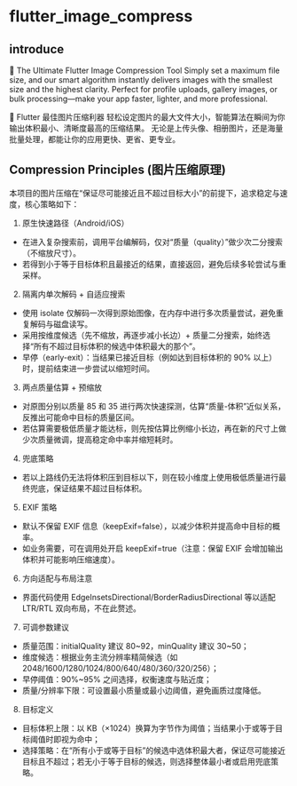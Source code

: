 # flutter_image_compress

## introduce

🚀 The Ultimate Flutter Image Compression Tool
Simply set a maximum file size, and our smart algorithm instantly delivers images with the smallest size and the highest clarity.
Perfect for profile uploads, gallery images, or bulk processing—make your app faster, lighter, and more professional.

🚀 Flutter 最佳图片压缩利器
轻松设定图片的最大文件大小，智能算法在瞬间为你输出体积最小、清晰度最高的压缩结果。
无论是上传头像、相册图片，还是海量批量处理，都能让你的应用更快、更省、更专业。

## Compression Principles (图片压缩原理)

本项目的图片压缩在“保证尽可能接近且不超过目标大小”的前提下，追求稳定与速度，核心策略如下：

1. 原生快速路径（Android/iOS）

- 在进入复杂搜索前，调用平台编解码，仅对“质量（quality）”做少次二分搜索（不缩放尺寸）。
- 若得到小于等于目标体积且最接近的结果，直接返回，避免后续多轮尝试与重采样。

2. 隔离内单次解码 + 自适应搜索

- 使用 isolate 仅解码一次得到原始图像，在内存中进行多次质量尝试，避免重复解码与磁盘读写。
- 采用按维度候选（先不缩放，再逐步减小长边）+ 质量二分搜索，始终选择“所有不超过目标体积的候选中体积最大的那个”。
- 早停（early-exit）：当结果已接近目标（例如达到目标体积的 90% 以上）时，提前结束进一步尝试以缩短时间。

3. 两点质量估算 + 预缩放

- 对原图分别以质量 85 和 35 进行两次快速探测，估算“质量-体积”近似关系，反推出可能命中目标的质量区间。
- 若估算需要极低质量才能达标，则先按估算比例缩小长边，再在新的尺寸上做少次质量微调，提高稳定命中率并缩短耗时。

4. 兜底策略

- 若以上路线仍无法将体积压到目标以下，则在较小维度上使用极低质量进行最终兜底，保证结果不超过目标体积。

5. EXIF 策略

- 默认不保留 EXIF 信息（keepExif=false），以减少体积并提高命中目标的概率。
- 如业务需要，可在调用处开启 keepExif=true（注意：保留 EXIF 会增加输出体积并可能影响压缩速度）。

6. 方向适配与布局注意

- 界面代码使用 EdgeInsetsDirectional/BorderRadiusDirectional 等以适配 LTR/RTL 双向布局，不在此赘述。

7. 可调参数建议

- 质量范围：initialQuality 建议 80~92，minQuality 建议 30~50；
- 维度候选：根据业务主流分辨率精简候选（如 2048/1600/1280/1024/800/640/480/360/320/256）；
- 早停阈值：90%~95% 之间选择，权衡速度与贴近度；
- 质量/分辨率下限：可设置最小质量或最小边阈值，避免画质过度降低。

8. 目标定义

- 目标体积上限：以 KB（×1024）换算为字节作为阈值；当结果小于或等于目标阈值时即视为命中；
- 选择策略：在“所有小于或等于目标”的候选中选体积最大者，保证尽可能接近目标且不超过；若无小于等于目标的候选，则选择整体最小者或启用兜底策略。
